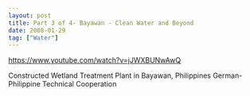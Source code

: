 ```yaml
---
layout: post
title: Part 3 of 4- Bayawan - Clean Water and Beyond
date: 2008-01-29
tag: ["Water"]
---
```


https://www.youtube.com/watch?v=jJWXBUNwAwQ  

Constructed Wetland Treatment Plant in Bayawan, Philippines German-Philippine Technical Cooperation 